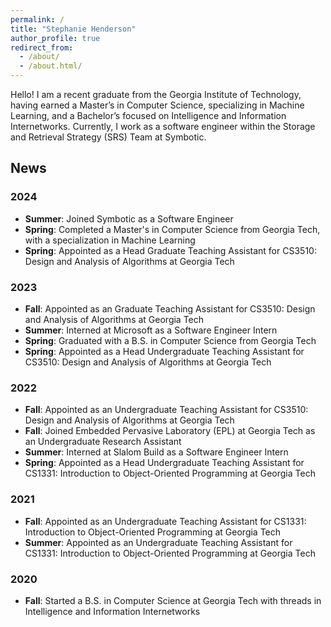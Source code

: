 ```yaml
---
permalink: /
title: "Stephanie Henderson"
author_profile: true
redirect_from: 
  - /about/
  - /about.html/
---
```


Hello! I am a recent graduate from the Georgia Institute of Technology, having earned a Master’s in Computer Science, specializing in Machine Learning, and a Bachelor’s focused on Intelligence and Information Internetworks. Currently, I work as a software engineer within the Storage and Retrieval Strategy (SRS) Team at Symbotic.



## **News**

### 2024
- **Summer**: Joined Symbotic as a Software Engineer
- **Spring**: Completed a Master's in Computer Science from Georgia Tech, with a specialization in Machine Learning
- **Spring**: Appointed as a Head Graduate Teaching Assistant for CS3510: Design and Analysis of Algorithms at Georgia Tech

### 2023
- **Fall**: Appointed as an Graduate Teaching Assistant for CS3510: Design and Analysis of Algorithms at Georgia Tech
- **Summer**: Interned at Microsoft as a Software Engineer Intern
- **Spring**: Graduated with a B.S. in Computer Science from Georgia Tech
- **Spring**: Appointed as a Head Undergraduate Teaching Assistant for CS3510: Design and Analysis of Algorithms at Georgia Tech
  
### 2022
- **Fall**: Appointed as an Undergraduate Teaching Assistant for CS3510: Design and Analysis of Algorithms at Georgia Tech
- **Fall**: Joined Embedded Pervasive Laboratory (EPL) at Georgia Tech as an Undergraduate Research Assistant
- **Summer**: Interned at Slalom Build as a Software Engineer Intern
- **Spring**: Appointed as a Head Undergraduate Teaching Assistant for CS1331: Introduction to Object-Oriented Programming at Georgia Tech

### 2021
- **Fall**: Appointed as an Undergraduate Teaching Assistant for CS1331: Introduction to Object-Oriented Programming at Georgia Tech
- **Summer**: Appointed as an Undergraduate Teaching Assistant for CS1331: Introduction to Object-Oriented Programming at Georgia Tech

### 2020
- **Fall**: Started a B.S. in Computer Science at Georgia Tech with threads in Intelligence and Information Internetworks

